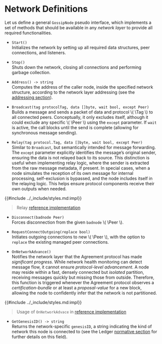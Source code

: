 $$
\newcommand \Peer {\mathrm{Peer}}
\newcommand \Tag {\mathrm{tag}}
$$

# Network Definitions

Let us define a general `GossipNode` pseudo interface, which implements a set of
methods that should be available in any _network layer_ to provide all required
functionalities.

- `Start()`\
Initializes the network by setting up all required data structures, peer connections,
and listeners.

- `Stop()`\
Shuts down the network, closing all connections and performing garbage collection.

- `Address() -> string`\
Computes the address of the caller node, inside the specified network structure,
according to the network layer addressing (see the [addressing section](network-nn-addressing.md)).

- `Broadcast(tag protocolTag, data []byte, wait bool, except Peer)`\
Builds a message and sends a packet of data and protocol \\( \Tag \\) to all connected
peers. Conceptually, it only excludes itself, although it could exclude any specific
\\( \Peer \\) using the `except` parameter. If `wait` is active, the call blocks
until the send is complete (allowing for synchronous message sending).

- `Relay(tag protocol.Tag, data []byte, wait bool, except Peer)`\
Similar to `Broadcast`, but semantically intended for message forwarding. The `except`
parameter explicitly identifies the message’s original sender, ensuring the data
is not relayed back to its source. This distinction is useful when implementing
relay logic, where the sender is extracted from the raw message metadata, if present.
In special cases, when a node simulates the reception of its own message for internal
processing, self-exclusion is bypassed, and the node includes itself in the relaying
logic. This helps ensure protocol components receive their own outputs when needed.

{{#include ../_include/styles.md:impl}}
> Relay [reference implementation](https://github.com/algorand/go-algorand/blob/ad67b95fcffe250af94de5d1365dd3b81b845f39/agreement/gossip/network.go#L155)

- `Disconnect(badnode Peer)`\
Forces disconnection from the given `badnode` \\( \Peer \\).

- `RequestConnectOutgoing(replace bool)`\
Initiates outgoing connections to new \\( \Peer \\), with the option to `replace`
the existing managed peer connections.

- `OnNetworkAdvance()`\
Notifies the network layer that the Agreement protocol has made _significant progress_.
While network health monitoring can detect message flow, it cannot ensure _protocol-level
advancement_. A node may reside within a fast, densely connected but _isolated_
partition, receiving messages quickly but missing those from outside. Therefore,
this function is triggered whenever the Agreement protocol observes a _certification-bundle_
or at least a _proposal-value_ for a new block, allowing the node to confidently
infer that the network is not partitioned.

{{#include ../_include/styles.md:impl}}
> Usage of `OnNetworkAdvace` in [reference implementation](https://github.com/algorand/go-algorand/blob/ad67b95fcffe250af94de5d1365dd3b81b845f39/node/impls.go#L87)

- `GetGenesisID() -> string`\
Returns the network-specific `genesisID`, a string indicating the kind of network
this node is connected to (see the Ledger [normative section](ledger.md#genesis-identifier)
for further details on this field).